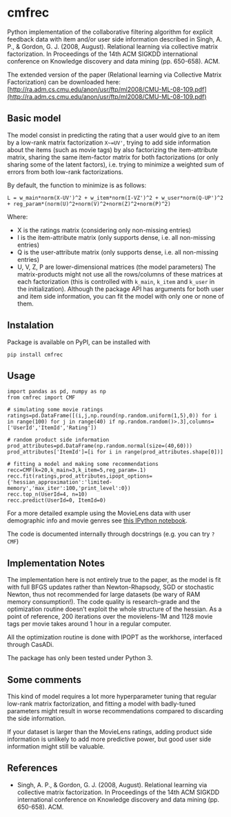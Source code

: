 # cmfrec

Python implementation of the collaborative filtering algorithm for explicit feedback data with item and/or user side information described in Singh, A. P., & Gordon, G. J. (2008, August). Relational learning via collective matrix factorization. In Proceedings of the 14th ACM SIGKDD international conference on Knowledge discovery and data mining (pp. 650-658). ACM.

The extended version of the paper (Relational learning via Collective Matrix Factorization) can be downloaded here:
[http://ra.adm.cs.cmu.edu/anon/usr/ftp/ml2008/CMU-ML-08-109.pdf](http://ra.adm.cs.cmu.edu/anon/usr/ftp/ml2008/CMU-ML-08-109.pdf)

## Basic model
The model consist in predicting the rating that a user would give to an item by a low-rank matrix factorization `X~=UV'`, trying to add side information about the items (such as movie tags) by also factorizing the item-attribute matrix, sharing the same item-factor matrix for both factorizations (or only sharing some of the latent factors), i.e. trying to minimize a weighted sum of errors from both low-rank factorizations.

By default, the function to minimize is as follows:

```L = w_main*norm(X-UV')^2 + w_item*norm(I-VZ')^2 + w_user*norm(Q-UP')^2 + reg_param*(norm(U)^2+norm(V)^2+norm(Z)^2+norm(P)^2)```

Where:
* X is the ratings matrix (considering only non-missing entries)
* I is the item-attribute matrix (only supports dense, i.e. all non-missing entries)
* Q is the user-attribute matrix (only supports dense, i.e. all non-missing entries)
* U, V, Z, P are lower-dimensional matrices (the model parameters)
The matrix-products might not use all the rows/columns of these matrices at each factorization (this is controlled with `k_main`, `k_item` and `k_user` in the initialization). Although the package API has arguments for both user and item side information, you can fit the model with only one or none of them.

## Instalation
Package is available on PyPI, can be installed with

```pip install cmfrec```

## Usage
```
import pandas as pd, numpy as np
from cmfrec import CMF

# simulating some movie ratings
ratings=pd.DataFrame([(i,j,np.round(np.random.uniform(1,5),0)) for i in range(100) for j in range(40) if np.random.random()>.3],columns=['UserId','ItemId','Rating'])

# random product side information
prod_attributes=pd.DataFrame(np.random.normal(size=(40,60)))
prod_attributes['ItemId']=[i for i in range(prod_attributes.shape[0])]

# fitting a model and making some recommendations
recc=CMF(k=20,k_main=3,k_item=5,reg_param=.1)
recc.fit(ratings,prod_attributes,ipopt_options={'hessian_approximation':'limited-memory','max_iter':100,'print_level':0})
recc.top_n(UserId=4, n=10)
recc.predict(UserId=0, ItemId=0)
```

For a more detailed example using the MovieLens data with user demographic info and movie genres see [this IPython notebook](http://nbviewer.jupyter.org/github/david-cortes/cmfrec/blob/master/example/cmfrec_movielens_sideinfo.ipynb).

The code is documented internally through docstrings (e.g. you can try `?CMF`)

## Implementation Notes
The implementation here is not entirely true to the paper, as the model is fit with full BFGS updates rather than Newton-Rhapsody, SGD or stochastic Newton, thus not recommended for large datasets (be wary of RAM memory consumption!). The code quality is research-grade and the optimization routine doesn’t exploit the whole structure of the hessian. As a point of reference, 200 iterations over the movielens-1M and 1128 movie tags per movie takes around 1 hour in a regular computer.


All the optimization routine is done with IPOPT as the workhorse, interfaced through CasADi.

The package has only been tested under Python 3.


## Some comments
This kind of model requires a lot more hyperparameter tuning that regular low-rank matrix factorization, and fitting a model with badly-tuned parameters might result in worse recommendations compared to discarding the side information.

If your dataset is larger than the MovieLens ratings, adding product side information is unlikely to add more predictive power, but good user side information might still be valuable.

## References
* Singh, A. P., & Gordon, G. J. (2008, August). Relational learning via collective matrix factorization. In Proceedings of the 14th ACM SIGKDD international conference on Knowledge discovery and data mining (pp. 650-658). ACM.
